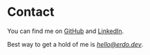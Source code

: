 # Contact

You can find me on [GitHub](https://github.com/erdemuysalx) and [LinkedIn](https://www.linkedin.com/in/erdemuysalx/).

Best way to get a hold of me is [_hello@erdo.dev_](hello@erdo.dev).